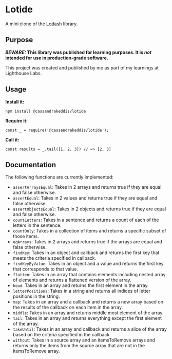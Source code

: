 # Lotide

A mini clone of the [Lodash](https://lodash.com) library.

## Purpose

**_BEWARE:_ This library was published for learning purposes. It is _not_ intended for use in production-grade software.**

This project was created and published by me as part of my learnings at Lighthouse Labs.

## Usage

**Install it:**

`npm install @cassandrakeddis/lotide`

**Require it:**

`const _ = require('@cassandrakeddis/lotide');`

**Call it:**

`const results = _.tail([1, 2, 3]) // => [2, 3]`

## Documentation

The following functions are currently implemented:

- `assertArraysEqual`: Takes in 2 arrays and returns true if they are equal and false otherwise.
- `assertEqual`: Takes in 2 values and returns true if they are equal and false otherwise.
- `assertObjectsEqual`: Takes in 2 objects and returns true if they are equal and false otherwise.
- `countLetters`: Takes in a sentence and returns a count of each of the letters in the sentence.
- `countOnly`: Takes in a collection of items and returns a specific subset of those items.
- `eqArrays`: Takes in 2 arrays and returns true if the arrays are equal and false otherwise.
- `findKey`: Takes in an object and callback and returns the first key that meets the criteria specified in callback.
- `findKeyByValue`: Takes in an object and a value and returns the first key that corresponds to that value.
- `flatten`: Takes in an array that contains elements including nested array of elements and returns a flattened version of the array.
- `head`: Takes in an array and returns the first element in the array.
- `letterPositions`: Takes in a string and returns all indices of letter positions in the string.
- `map`: Takes in an array and a callback and returns a new array based on the results of the callback on each item in the array.
- `middle`: Takes in an array and returns middle most element of the array.
- `tail`: Takes in an array and returns everything except the first element of the array.
- `takeUntil`: Takes in an array and callback and returns a slice of the array based on the criteria specified in the callback.
- `without`: Takes in a source array and an itemsToRemove arrays and returns only the items from the source array that are not in the itemsToRemove array.
